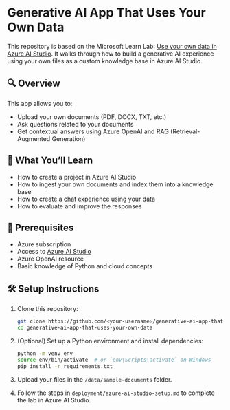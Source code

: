 # Generative AI App That Uses Your Own Data

This repository is based on the Microsoft Learn Lab: [Use your own data in Azure AI Studio](https://microsoftlearning.github.io/mslearn-ai-studio/Instructions/04-Use-own-data.html). It walks through how to build a generative AI experience using your own files as a custom knowledge base in Azure AI Studio.

## 🔍 Overview

This app allows you to:
- Upload your own documents (PDF, DOCX, TXT, etc.)
- Ask questions related to your documents
- Get contextual answers using Azure OpenAI and RAG (Retrieval-Augmented Generation)

## 🚀 What You’ll Learn

- How to create a project in Azure AI Studio
- How to ingest your own documents and index them into a knowledge base
- How to create a chat experience using your data
- How to evaluate and improve the responses

## 🧰 Prerequisites

- Azure subscription
- Access to [Azure AI Studio](https://ai.azure.com/)
- Azure OpenAI resource
- Basic knowledge of Python and cloud concepts

## 🛠️ Setup Instructions

1. Clone this repository:
   ```bash
   git clone https://github.com/<your-username>/generative-ai-app-that-uses-your-own-data.git
   cd generative-ai-app-that-uses-your-own-data
   ```

2. (Optional) Set up a Python environment and install dependencies:
   ```bash
   python -m venv env
   source env/bin/activate  # or `env\Scripts\activate` on Windows
   pip install -r requirements.txt
   ```

3. Upload your files in the `/data/sample-documents` folder.

4. Follow the steps in `deployment/azure-ai-studio-setup.md` to complete the lab in Azure AI Studio.
